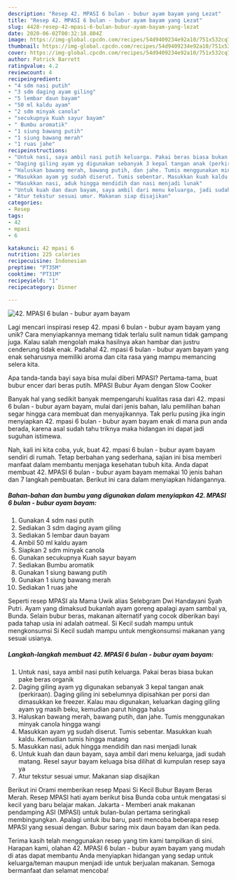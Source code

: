 ```yaml
---
description: "Resep 42. MPASI 6 bulan - bubur ayam bayam yang Lezat"
title: "Resep 42. MPASI 6 bulan - bubur ayam bayam yang Lezat"
slug: 4428-resep-42-mpasi-6-bulan-bubur-ayam-bayam-yang-lezat
date: 2020-06-02T00:32:18.804Z
image: https://img-global.cpcdn.com/recipes/54d9409234e92a10/751x532cq70/42-mpasi-6-bulan-bubur-ayam-bayam-foto-resep-utama.jpg
thumbnail: https://img-global.cpcdn.com/recipes/54d9409234e92a10/751x532cq70/42-mpasi-6-bulan-bubur-ayam-bayam-foto-resep-utama.jpg
cover: https://img-global.cpcdn.com/recipes/54d9409234e92a10/751x532cq70/42-mpasi-6-bulan-bubur-ayam-bayam-foto-resep-utama.jpg
author: Patrick Barrett
ratingvalue: 4.2
reviewcount: 4
recipeingredient:
- "4 sdm nasi putih"
- "3 sdm daging ayam giling"
- "5 lembar daun bayam"
- "50 ml kaldu ayam"
- "2 sdm minyak canola"
- "secukupnya Kuah sayur bayam"
- " Bumbu aromatik"
- "1 siung bawang putih"
- "1 siung bawang merah"
- "1 ruas jahe"
recipeinstructions:
- "Untuk nasi, saya ambil nasi putih keluarga. Pakai beras biasa bukan pake beras organik"
- "Daging giling ayam yg digunakan sebanyak 3 kepal tangan anak (perkiraan). Daging giling ini sebelumnya dipisahkan per porsi dan dimasukkan ke freezer. Kalau mau digunakan, keluarkan daging giling ayam yg masih beku, kemudian parut hingga halus"
- "Haluskan bawang merah, bawang putih, dan jahe. Tumis menggunakan minyak canola hingga wangi"
- "Masukkan ayam yg sudah diserut. Tumis sebentar. Masukkan kuah kaldu. Kemudian tumis hingga matang"
- "Masukkan nasi, aduk hingga mendidih dan nasi menjadi lunak"
- "Untuk kuah dan daun bayam, saya ambil dari menu keluarga, jadi sudah matang. Resel sayur bayam keluaga bisa dilihat di kumpulan resep saya ya"
- "Atur tekstur sesuai umur. Makanan siap disajikan"
categories:
- Resep
tags:
- 42
- mpasi
- 6

katakunci: 42 mpasi 6 
nutrition: 225 calories
recipecuisine: Indonesian
preptime: "PT35M"
cooktime: "PT31M"
recipeyield: "1"
recipecategory: Dinner

---
```



![42. MPASI 6 bulan - bubur ayam bayam](https://img-global.cpcdn.com/recipes/54d9409234e92a10/751x532cq70/42-mpasi-6-bulan-bubur-ayam-bayam-foto-resep-utama.jpg)

Lagi mencari inspirasi resep 42. mpasi 6 bulan - bubur ayam bayam yang unik? Cara menyiapkannya memang tidak terlalu sulit namun tidak gampang juga. Kalau salah mengolah maka hasilnya akan hambar dan justru cenderung tidak enak. Padahal 42. mpasi 6 bulan - bubur ayam bayam yang enak seharusnya memiliki aroma dan cita rasa yang mampu memancing selera kita.

Apa tanda-tanda bayi saya bisa mulai diberi MPASI? Pertama-tama, buat bubur encer dari beras putih. MPASI Bubur Ayam dengan Slow Cooker

Banyak hal yang sedikit banyak mempengaruhi kualitas rasa dari 42. mpasi 6 bulan - bubur ayam bayam, mulai dari jenis bahan, lalu pemilihan bahan segar hingga cara membuat dan menyajikannya. Tak perlu pusing jika ingin menyiapkan 42. mpasi 6 bulan - bubur ayam bayam enak di mana pun anda berada, karena asal sudah tahu triknya maka hidangan ini dapat jadi suguhan istimewa.


Nah, kali ini kita coba, yuk, buat 42. mpasi 6 bulan - bubur ayam bayam sendiri di rumah. Tetap berbahan yang sederhana, sajian ini bisa memberi manfaat dalam membantu menjaga kesehatan tubuh kita. Anda dapat membuat 42. MPASI 6 bulan - bubur ayam bayam memakai 10 jenis bahan dan 7 langkah pembuatan. Berikut ini cara dalam menyiapkan hidangannya.

<!--inarticleads1-->

##### Bahan-bahan dan bumbu yang digunakan dalam menyiapkan 42. MPASI 6 bulan - bubur ayam bayam:

1. Gunakan 4 sdm nasi putih
1. Sediakan 3 sdm daging ayam giling
1. Sediakan 5 lembar daun bayam
1. Ambil 50 ml kaldu ayam
1. Siapkan 2 sdm minyak canola
1. Gunakan secukupnya Kuah sayur bayam
1. Sediakan  Bumbu aromatik
1. Gunakan 1 siung bawang putih
1. Gunakan 1 siung bawang merah
1. Sediakan 1 ruas jahe


Seperti resep MPASI ala Mama Uwik alias Selebgram Dwi Handayani Syah Putri. Ayam yang dimaksud bukanlah ayam goreng apalagi ayam sambal ya, Bunda. Selain bubur beras, makanan alternatif yang cocok diberikan bayi pada tahap usia ini adalah oatmeal. Si Kecil sudah mampu untuk mengkonsumsi Si Kecil sudah mampu untuk mengkonsumsi makanan yang sesuai usianya. 

<!--inarticleads2-->

##### Langkah-langkah membuat 42. MPASI 6 bulan - bubur ayam bayam:

1. Untuk nasi, saya ambil nasi putih keluarga. Pakai beras biasa bukan pake beras organik
1. Daging giling ayam yg digunakan sebanyak 3 kepal tangan anak (perkiraan). Daging giling ini sebelumnya dipisahkan per porsi dan dimasukkan ke freezer. Kalau mau digunakan, keluarkan daging giling ayam yg masih beku, kemudian parut hingga halus
1. Haluskan bawang merah, bawang putih, dan jahe. Tumis menggunakan minyak canola hingga wangi
1. Masukkan ayam yg sudah diserut. Tumis sebentar. Masukkan kuah kaldu. Kemudian tumis hingga matang
1. Masukkan nasi, aduk hingga mendidih dan nasi menjadi lunak
1. Untuk kuah dan daun bayam, saya ambil dari menu keluarga, jadi sudah matang. Resel sayur bayam keluaga bisa dilihat di kumpulan resep saya ya
1. Atur tekstur sesuai umur. Makanan siap disajikan


Berikut ini Orami memberikan resep Mpasi Si Kecil Bubur Bayam Beras Merah. Resep MPASI hati ayam berikut bisa Bunda coba untuk mengatasi si kecil yang baru belajar makan. Jakarta - Memberi anak makanan pendamping ASI (MPASI) untuk bulan-bulan pertama seringkali membingungkan. Apalagi untuk ibu baru, pasti mencoba beberapa resep MPASI yang sesuai dengan. Bubur saring mix daun bayam dan ikan peda. 

Terima kasih telah menggunakan resep yang tim kami tampilkan di sini. Harapan kami, olahan 42. MPASI 6 bulan - bubur ayam bayam yang mudah di atas dapat membantu Anda menyiapkan hidangan yang sedap untuk keluarga/teman maupun menjadi ide untuk berjualan makanan. Semoga bermanfaat dan selamat mencoba!
